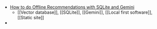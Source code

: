 - [How to do Offline Recommendations with SQLite and Gemini](https://rodydavis.com/posts/offline-vector-recommendations)
	- [[Vector database]], [[SQLite]], [[Gemini]], [[Local first software]], [[Static site]]
-